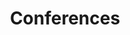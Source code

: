 ---
layout: post
title: Conferences
description: a collection of conference web links and other related stuff
tile_id: mll
---